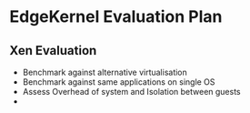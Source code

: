 # EdgeKernel Evaluation Plan # 

## Xen Evaluation ##
  * Benchmark against alternative virtualisation
  * Benchmark against same applications on single OS
  * Assess Overhead of system and Isolation between guests
  * 
